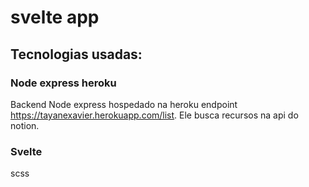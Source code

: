 # svelte app

## Tecnologias usadas:
### Node express heroku
Backend Node express hospedado na heroku endpoint https://tayanexavier.herokuapp.com/list.
Ele busca recursos na api do notion.
### Svelte
scss
